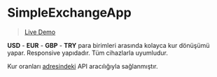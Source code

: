 # SimpleExchangeApp

> [Live Demo](https://afatihyavasi.github.io/SimpleExchangeApp/index.html)

**USD** - **EUR** - **GBP** - **TRY** para birimleri arasında kolayca kur dönüşümü yapar. Responsive yapıdadır. Tüm cihazlarla uyumludur.

Kur oranları [adresindeki](https://exchangeratesapi.io/) API aracılığıyla sağlanmıştır.
